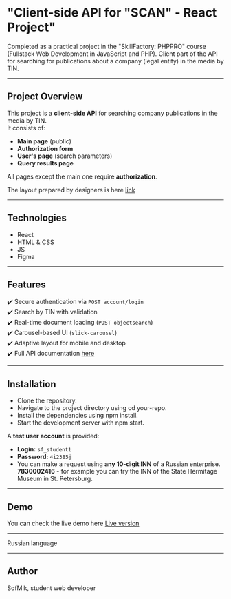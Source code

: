 # "Сlient-side API for "SCAN" - React Project"
Completed as a practical project in the "SkillFactory: PHPPRO" course (Fullstack Web Development in JavaScript and PHP).
Client part of the API for searching for publications about a company (legal entity) in the media by TIN.

---

## Project Overview
This project is a **client-side API** for searching company publications in the media by TIN.  
It consists of:
- **Main page** (public)
- **Authorization form**
- **User's page** (search parameters)
- **Query results page**

All pages except the main one require **authorization**.

The layout prepared by designers is here <a href="https://www.figma.com/design/u3MOjzYnTnirz712GrLbFv/%D0%9C%D0%B0%D0%BA%D0%B5%D1%82-%D0%A1%D0%9A%D0%90%D0%9D?node-id=0-1&p=f" target="_blank">link</a>

---

## Technologies

* React
* HTML & CSS
* JS
* Figma

---

## Features

✔️ Secure authentication via `POST account/login`  
✔️ Search by TIN with validation  
✔️ Real-time document loading (`POST objectsearch`)  
✔️ Carousel-based UI (`slick-carousel`)  
✔️ Adaptive layout for mobile and desktop  
✔️ Full API documentation <a href="https://gateway.scan-interfax.ru/swagger/index.html#/" target="_blank">here</a>

---

## Installation

* Clone the repository.
* Navigate to the project directory using cd your-repo.
* Install the dependencies using npm install.
* Start the development server with npm start.

A **test user account** is provided:  
- **Login:** `sf_student1`  
- **Password:** `4i2385j` 
- You can make a request using **any 10-digit INN** of a Russian enterprise.  
**7830002416** - for example you can try the INN of the State Hermitage Museum in St. Petersburg.

---

## Demo

You can check the live demo here <a href="https://sofmik.github.io/ScanAppReact/" target="_blank">Live version</a>

---

Russian language

---

## Author
SofMik, student web developer
